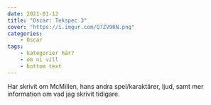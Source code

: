```yaml
---
date: 2021-01-12
title: "Oscar: Tekspec 3"
cover: "https://i.imgur.com/Q7ZV9RN.png"
categories: 
    - Oscar
tags:
    - kategorier här?
    - om ni vill
    - bottom text
---
```


Har skrivit om McMillen, hans andra spel/karaktärer, ljud, samt mer information om vad jag skrivit tidigare.

